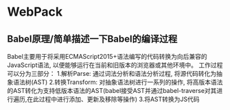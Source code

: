 # WebPack

## Babel原理/简单描述一下Babel的编译过程
Babel主要用于将采用ECMAScript2015+语法编写的代码转换为向后兼容的JavaScript语法, 以便能够运行在当前和旧版本的浏览器或其他环境中。
工作过程可以分为三部分：
1.解析Parse: 通过词法分析和语法分析过程, 将源代码转化为抽象语法树(AST)
2.转换Transform: 对抽象语法树进行一系列的操作, 将高版本语法的AST转化为支持低版本语法的AST(babel接受AST并通过babel-traverse对其进行遍历,在此过程中进行添加、更新及移除等操作)
3.将AST转换为JS代码